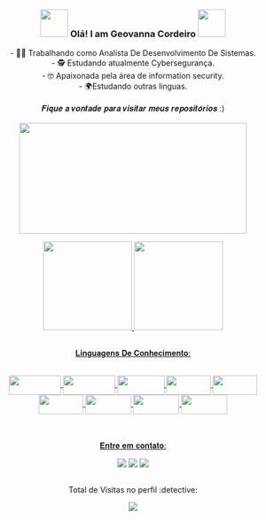 ###  <p align=center> <img src="https://i.pinimg.com/originals/01/63/6c/01636c5434cd0462086620c60fdfec16.gif" width="50px"> Olá! I am Geovanna Cordeiro <img src="https://i.pinimg.com/originals/01/63/6c/01636c5434cd0462086620c60fdfec16.gif" width="50px"> </p>

<p align=center>
- 👩‍💻 Trabalhando como Analista De Desenvolvimento De Sistemas.<br>
- 🕵️ Estudando atualmente Cybersegurança.<br>
- 🤓 Apaixonada pela área de information security.<br>
- 🌍Estudando outras linguas.<br>
 <br>
 𝑭𝒊𝒒𝒖𝒆 𝒂 𝒗𝒐𝒏𝒕𝒂𝒅𝒆 𝒑𝒂𝒓𝒂 𝒗𝒊𝒔𝒊𝒕𝒂𝒓 𝒎𝒆𝒖𝒔 𝒓𝒆𝒑𝒐𝒔𝒊𝒕𝒐́𝒓𝒊𝒐𝒔 :) <br>
 <br>
 <img height="200" width="410" src="https://media0.giphy.com/media/NRa7dRkMlVZRE5HUU4/giphy.gif?cid=790b761199a44e6e546ca7b4c00bee9d9af010766cb8bfeb&rid=giphy.gif&ct=g">
</p>

<div align="center">
  <a href="https://github.com/Geovannacordeiro">
  <img height="160em" src="https://github-readme-streak-stats.herokuapp.com/?user=Geovannacordeiro&layout=compact&langs_count=7&theme=tokyonight"/> 
  <img height="160em" src="https://github-readme-stats.vercel.app/api/top-langs/?username=Geovannacordeiro&layout=compact&langs_count=7&theme=tokyonight"/>
</div>
 
 
##
  
  <p align=center> 𝐋𝐢𝐧𝐠𝐮𝐚𝐠𝐞𝐧𝐬 𝐃𝐞 𝐂𝐨𝐧𝐡𝐞𝐜𝐢𝐦𝐞𝐧𝐭𝐨: </p>
<div align=center> <br>  
  <img align="center"  height="35" width="94" src="https://img.shields.io/badge/JavaScript-F7DF1E?style=for-the-badge&logo=javascript&logoColor=black">
  <img align="center"  height="35" width="94" src="https://img.shields.io/badge/GitHub-100000?style=for-the-badge&logo=github&logoColor=white">
  <img align="center"  height="35" width="85" src="https://img.shields.io/badge/Node.js-43853D?style=for-the-badge&logo=node.js&logoColor=white">
  <img align="center"  height="35" width="80" src="https://img.shields.io/badge/React-20232A?style=for-the-badge&logo=react&logoColor=61DAFB">
  <img align="center"  height="35" width="80" src="https://img.shields.io/badge/Java-ED8B00?style=for-the-badge&logo=java&logoColor=white">
  <img align="center"  height="35" width="80" src="https://img.shields.io/badge/Python-14354C?style=for-the-badge&logo=python&logoColor=white">
  <img align="center"  height="35" width="83" src="https://img.shields.io/badge/MySQL-00000F?style=for-the-badge&logo=mysql&logoColor=white">
  <img align="center"  height="35" width="83" src="https://img.shields.io/badge/C%23-239120?style=for-the-badge&logo=c-sharp&logoColor=white">
  <img align="center"  height="35" width="83" src="https://img.shields.io/badge/Linux-E34F26?style=for-the-badge&logo=linux&logoColor=black">
  
</div>
<br>
<br>
 
  <p align=center> 𝐄𝐧𝐭𝐫𝐞 𝐞𝐦 𝐜𝐨𝐧𝐭𝐚𝐭𝐨: </p>
<div align="center">
 <a href="https://discord.com/GegeCordeiro#7719" target="_blank"><img src="https://img.shields.io/badge/Discord-7289DA?style=for-the-badge&logo=discord&logoColor=white"  target="_blank"></a> 
  <a href = "mailto:geovnnasouza852@yahoo.com.br"><img src="https://img.shields.io/badge/-Gmail-%23333?style=for-the-badge&logo=gmail&logoColor=white"  target="_blank"></a>
 <a href = "https://www.linkedin.com/in/geovanna-souza-cordeiro-7b845521a/"><img src="https://img.shields.io/badge/LinkedIn-0077B5?style=for-the-badge&logo=linkedin&logoColor=white"  target="_blank"></a>
</div> 
 
##
  
<p align="center"> Total de Visitas no perfil :detective: <br>
<p align="center"> 
   <img alingn="center" src="https://profile-counter.glitch.me/Geovannacordeiro/count.svg" />
</p>






  
